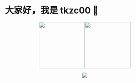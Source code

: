 # 大家好，我是 tkzc00 👋

[<div align="center"><img src="https://github-readme-stats.vercel.app/api/top-langs/?username=zktkzc&layout=compact&locale=cn" height=145/></span><span><img src="https://github-readme-stats.vercel.app/api?username=zktkzc&count_private=true&show_icons=true&locale=cn" height=145/></div>](https://github.com/zktkzc)

<div align="center"> <img src="https://github-readme-streak-stats.herokuapp.com/?user=zktkzc" /> </div>

